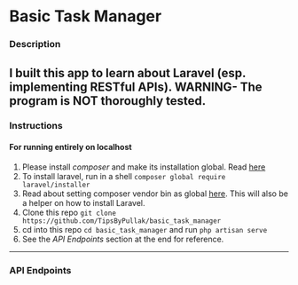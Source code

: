 # Basic Task Manager

### Description
I built this app to learn about Laravel (esp. implementing RESTful APIs).
**WARNING**- The program is NOT thoroughly tested.
---
### Instructions
#### For running entirely on localhost
1. Please install *composer* and make its installation global. Read [here](https://getcomposer.org/doc/00-intro.md#locally)
2. To install laravel, run in a shell `composer global require laravel/installer`
3. Read about setting composer vendor bin as global [here](https://laravel.com/docs/7.x/installation). This will also be a helper on how to install Laravel.
4. Clone this repo `git clone https://github.com/TipsByPullak/basic_task_manager`
5. cd into this repo `cd basic_task_manager` and run `php artisan serve`
6. See the *API Endpoints* section at the end for reference.
---
### API Endpoints
<script src="https://gist.github.com/TipsByPullak/2e15bd2e9184eac14f53543d1af19e4c.js"></script>
